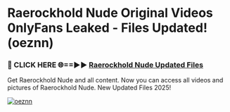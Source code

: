# Raerockhold Nude Original Videos 0nlyFans Leaked - Files Updated! (oeznn)

<h3>🔴 CLICK HERE 🌐==►► <a href="https://tinyurl.com/52m3yx9h" rel="nofollow">Raerockhold Nude Updated Files</a></h3>

Get Raerockhold Nude and all content. Now you can access all videos and pictures of Raerockhold Nude. New Updated Files 2025!

[![oeznn](https://i.imgur.com/TnHtlc8.gif)](https://tinyurl.com/52m3yx9h)

